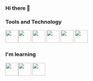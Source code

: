 ### Hi there 👋



### Tools and Technology

<img src="https://cdn.jsdelivr.net/gh/devicons/devicon/icons/git/git-original.svg" width="40" height="40"/><img src="https://cdn.jsdelivr.net/gh/devicons/devicon/icons/linux/linux-original.svg" width="40" height="40"/> <img src="https://cdn.jsdelivr.net/gh/devicons/devicon/icons/github/github-original.svg" width="40" height="40" />
            <img src="https://cdn.jsdelivr.net/gh/devicons/devicon/icons/python/python-original.svg" width="40" height="40" />
            <img src="https://cdn.jsdelivr.net/gh/devicons/devicon/icons/raspberrypi/raspberrypi-original.svg" width="40" height="40"/>
            <img src="https://cdn.jsdelivr.net/gh/devicons/devicon/icons/c/c-original.svg" width="40" height="40" />
         
          
          
          
### I'm learning

<img src="https://cdn.jsdelivr.net/gh/devicons/devicon/icons/java/java-original.svg" width="40" height="40"/><img src="https://cdn.jsdelivr.net/gh/devicons/devicon/icons/csharp/csharp-original.svg" width="40" height="40"/>
            <img src="https://cdn.jsdelivr.net/gh/devicons/devicon/icons/amazonwebservices/amazonwebservices-original.svg" width="40" height="40"/>
          
          
        
<!--
<div>
<a href="https://github.com/SocioPJ">
<img height="180em" src="https://github-readme-stats.vercel.app/api/top-langs/?username=SocioPJ&layout=compact&langs_count=7&theme=dracula"/>
<img height="180em" src="https://github-readme-stats.vercel.app/api?username=SocioPJ&show_icons=true&theme=dracula&include_all_commits=true&count_private=true"/>
</div>

![Snake animation](https://github.com/SocioPJ/SocioPJ/blob/output/github-contribution-grid-snake.svg)
-->

<!--
**SocioPJ/SocioPJ** is a ✨ _special_ ✨ repository because its `README.md` (this file) appears on your GitHub profile.

Here are some ideas to get you started:

- 🔭 I’m currently working on ...
- 🌱 I’m currently learning ...
- 👯 I’m looking to collaborate on ...
- 🤔 I’m looking for help with ...
- 💬 Ask me about ...
- 📫 How to reach me: ...
- 😄 Pronouns: ...
- ⚡ Fun fact: ...
-->
